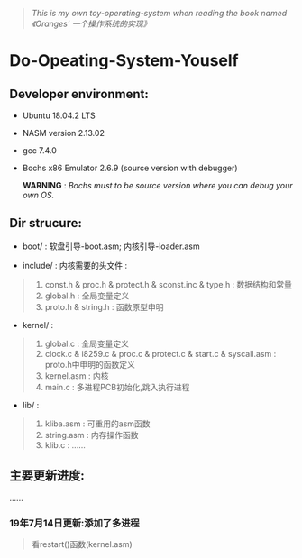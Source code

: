 >*This is my own toy-operating-system when reading the book named 《Oranges' 一个操作系统的实现》*

# Do-Opeating-System-Youself

## Developer environment:

* Ubuntu 18.04.2 LTS

* NASM version 2.13.02

* gcc 7.4.0

* Bochs x86 Emulator 2.6.9 (source version with debugger)

  **WARNING** : *Bochs must to be source version where you can debug your own OS.*




## Dir strucure:
* boot/ : 软盘引导-boot.asm; 内核引导-loader.asm

* include/ : 内核需要的头文件 : 
> 1. const.h & proc.h & protect.h & sconst.inc & type.h : 数据结构和常量
> 2. global.h : 全局变量定义
> 3. proto.h & string.h : 函数原型申明

* kernel/ : 
> 1. global.c : 全局变量定义
> 2. clock.c & i8259.c & proc.c & protect.c & start.c & syscall.asm : proto.h中申明的函数定义
> 3. kernel.asm : 内核
> 4. main.c : 多进程PCB初始化,跳入执行进程

* lib/ : 
> 1. kliba.asm : 可重用的asm函数
> 2. string.asm : 内存操作函数
> 3. klib.c : ......




## 主要更新进度:
......
### 19年7月14日更新:添加了多进程
> 看restart()函数(kernel.asm)



